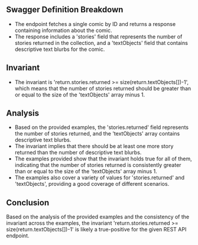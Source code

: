 ## Swagger Definition Breakdown
- The endpoint fetches a single comic by ID and returns a response containing information about the comic.
- The response includes a 'stories' field that represents the number of stories returned in the collection, and a 'textObjects' field that contains descriptive text blurbs for the comic.

## Invariant
- The invariant is 'return.stories.returned >= size(return.textObjects[])-1', which means that the number of stories returned should be greater than or equal to the size of the 'textObjects' array minus 1.

## Analysis
- Based on the provided examples, the 'stories.returned' field represents the number of stories returned, and the 'textObjects' array contains descriptive text blurbs.
- The invariant implies that there should be at least one more story returned than the number of descriptive text blurbs.
- The examples provided show that the invariant holds true for all of them, indicating that the number of stories returned is consistently greater than or equal to the size of the 'textObjects' array minus 1.
- The examples also cover a variety of values for 'stories.returned' and 'textObjects', providing a good coverage of different scenarios.

## Conclusion
Based on the analysis of the provided examples and the consistency of the invariant across the examples, the invariant 'return.stories.returned >= size(return.textObjects[])-1' is likely a true-positive for the given REST API endpoint.

